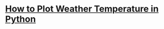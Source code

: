# [How to Plot Weather Temperature in Python](https://www.thepythoncode.com/article/interactive-weather-plot-with-matplotlib-and-requests)